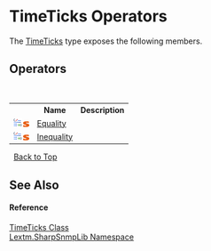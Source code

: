 # TimeTicks Operators
 

The <a href="T_Lextm_SharpSnmpLib_TimeTicks">TimeTicks</a> type exposes the following members.


## Operators
&nbsp;<table><tr><th></th><th>Name</th><th>Description</th></tr><tr><td>![Public operator](media/puboperator.gif "Public operator")![Static member](media/static.gif "Static member")</td><td><a href="M_Lextm_SharpSnmpLib_TimeTicks_op_Equality">Equality</a></td><td /></tr><tr><td>![Public operator](media/puboperator.gif "Public operator")![Static member](media/static.gif "Static member")</td><td><a href="M_Lextm_SharpSnmpLib_TimeTicks_op_Inequality">Inequality</a></td><td /></tr></table>&nbsp;
<a href="#timeticks-operators">Back to Top</a>

## See Also


#### Reference
<a href="T_Lextm_SharpSnmpLib_TimeTicks">TimeTicks Class</a><br /><a href="N_Lextm_SharpSnmpLib">Lextm.SharpSnmpLib Namespace</a><br />